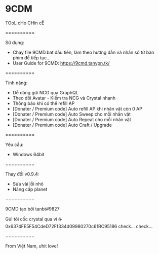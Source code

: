 # 9CDM
TOoL cHo CHín cÊ

==========

Sử dụng:
- Chạy file 9CMD.bat đầu tiên, làm theo hướng dẫn và nhấn số từ bàn phím để tiếp tục...
- User Guide for 9CMD: https://9cmd.tanvpn.tk/

==========

Tính năng:
- Dễ dàng gửi NCG qua GraphQL
- Theo dõi Avatar - Kiểm tra NCG và Crystal nhanh
- Thông báo khi có thể refill AP
- [Donater / Premium code] Auto refill AP khi nhân vật còn 0 AP
- [Donater / Premium code] Auto Sweep cho mỗi nhân vật
- [Donater / Premium code] Auto Repeat cho mỗi nhân vật
- [Donater / Premium code] Auto Craft / Upgrade

==========

Yêu cầu:
- Windows 64bit

==========

Thay đổi v0.9.4:
- Sửa vài lỗi nhỏ
- Nâng cấp planet

==========

9CMD tạo bởi tanbt#9827

Gửi tôi cốc crystal qua ví ☕ 0x6374FE5F54CdeD72Ff334d09980270c61BC95186 check... check...

==========

From Việt Nam, ưhit love!